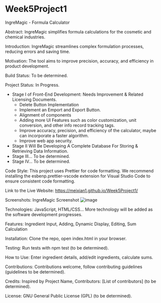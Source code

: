 # Week5Project1

IngreMagic - Formula Calculator

Abstract: IngreMagic simplifies formula calculations for the cosmetic and chemical industries.

Introduction: IngreMagic streamlines complex formulation processes, reducing errors and saving time.

Motivation: The tool aims to improve precision, accuracy, and efficiency in product development.

Build Status: To be determined. 

Project Status: In Progress. 
- Stage I of Front-End Development: Needs Improvement & Related Licensing Documents.
  -  Delete Button Implementation
  -  Implement an Emport and Export Button. 
  -  Alignment of components
  -  Adding more UI Features such as color customization, unit conversion, and other info record tracking tags.
  -  Improve accuracy, precision, and efficiency of the calculator, maybe can incorporate a faster algorithm.
  -  Improve web app security. 
- Stage II Will Be Developing A Complete Database For Storing & Retrieving Data Information.
- Stage III... To be determined.
- Stage IV... To be determined. 

Code Style: This project uses Prettier for code formatting. We recommend installing the esbenp.prettier-vscode extension for Visual Studio Code to ensure consistent code formatting.

Link to the Live Website: https://meixian1.github.io/Week5Project1/ 

Screenshots: IngreMagic Screenshot 
![image](https://github.com/Meixian1/Week5Project1/assets/124223514/64ed65fe-8c27-419a-81f3-f3598a3d357a)

Technologies: JavaScript, HTML/CSS... More technology will be added as the software development progresses. 

Features: Ingredient Input, Adding, Dynamic Display, Editing, Sum Calculation

Installation: Clone the repo, open index.html in your browser.

Testing: Run tests with npm test (to be determined).

How to Use: Enter ingredient details, add/edit ingredients, calculate sums.

Contributions: Contributions welcome, follow contributing guidelines (guidelines to be determined).

Credits: Inspired by Project Name, Contributors: [List of contributors] (to be determined).

License: GNU General Public License (GPL) (to be determined).
